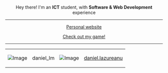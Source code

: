 <p align="center">Hey there! I'm an <b>ICT</b> student, with <b>Software & Web Development </b>experience</p>

---
<p align="center">
  <a href ="https://daniellazureanu.me/" target="_blank">Personal website</a>
</p>

<p align="center">
  <a href="https://daniellazureanu.github.io/Fishing_Incremental/" target="_blank">Check out my game!</a>
</p>

---
<table align="center">
  <tr>
    <td valign="middle">
      <img src="https://img.shields.io/badge/Discord-5865F2?style=for-the-badge&logo=discord&logoColor=white" alt="Image" />
    </td>
    <td valign="middle">
      <p>daniel_lm</p>
    </td>
    <td valign="middle">
      <img src="https://img.shields.io/badge/Instagram-E4405F?style=for-the-badge&logo=instagram&logoColor=white" alt="Image" />
    </td>
    <td valign="middle">
      <a href = "https://www.instagram.com/daniel.lazureanu/" target="_blank">daniel.lazureanu</a>
    </td>
  </tr>
</table>
